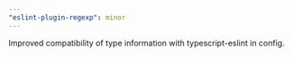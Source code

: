 ```yaml
---
"eslint-plugin-regexp": minor
---
```


Improved compatibility of type information with typescript-eslint in config.
